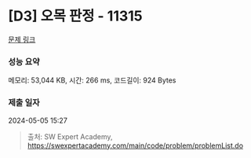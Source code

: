 # [D3] 오목 판정 - 11315 

[문제 링크](https://swexpertacademy.com/main/code/problem/problemDetail.do?contestProbId=AXaSUPYqPYMDFASQ) 

### 성능 요약

메모리: 53,044 KB, 시간: 266 ms, 코드길이: 924 Bytes

### 제출 일자

2024-05-05 15:27



> 출처: SW Expert Academy, https://swexpertacademy.com/main/code/problem/problemList.do